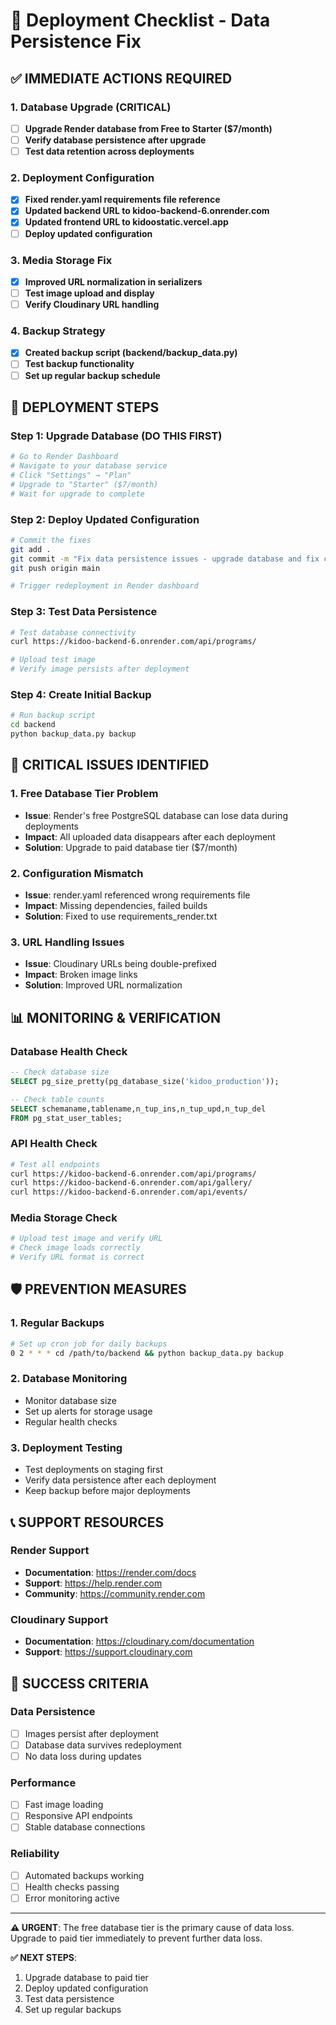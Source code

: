 # 🚀 Deployment Checklist - Data Persistence Fix

## ✅ **IMMEDIATE ACTIONS REQUIRED**

### 1. **Database Upgrade (CRITICAL)**
- [ ] **Upgrade Render database from Free to Starter ($7/month)**
- [ ] **Verify database persistence after upgrade**
- [ ] **Test data retention across deployments**

### 2. **Deployment Configuration**
- [x] **Fixed render.yaml requirements file reference**
- [x] **Updated backend URL to kidoo-backend-6.onrender.com**
- [x] **Updated frontend URL to kidoostatic.vercel.app**
- [ ] **Deploy updated configuration**

### 3. **Media Storage Fix**
- [x] **Improved URL normalization in serializers**
- [ ] **Test image upload and display**
- [ ] **Verify Cloudinary URL handling**

### 4. **Backup Strategy**
- [x] **Created backup script (backend/backup_data.py)**
- [ ] **Test backup functionality**
- [ ] **Set up regular backup schedule**

## 🔧 **DEPLOYMENT STEPS**

### Step 1: Upgrade Database (DO THIS FIRST)
```bash
# Go to Render Dashboard
# Navigate to your database service
# Click "Settings" → "Plan"
# Upgrade to "Starter" ($7/month)
# Wait for upgrade to complete
```

### Step 2: Deploy Updated Configuration
```bash
# Commit the fixes
git add .
git commit -m "Fix data persistence issues - upgrade database and fix config"
git push origin main

# Trigger redeployment in Render dashboard
```

### Step 3: Test Data Persistence
```bash
# Test database connectivity
curl https://kidoo-backend-6.onrender.com/api/programs/

# Upload test image
# Verify image persists after deployment
```

### Step 4: Create Initial Backup
```bash
# Run backup script
cd backend
python backup_data.py backup
```

## 🚨 **CRITICAL ISSUES IDENTIFIED**

### 1. **Free Database Tier Problem**
- **Issue**: Render's free PostgreSQL database can lose data during deployments
- **Impact**: All uploaded data disappears after each deployment
- **Solution**: Upgrade to paid database tier ($7/month)

### 2. **Configuration Mismatch**
- **Issue**: render.yaml referenced wrong requirements file
- **Impact**: Missing dependencies, failed builds
- **Solution**: Fixed to use requirements_render.txt

### 3. **URL Handling Issues**
- **Issue**: Cloudinary URLs being double-prefixed
- **Impact**: Broken image links
- **Solution**: Improved URL normalization

## 📊 **MONITORING & VERIFICATION**

### Database Health Check
```sql
-- Check database size
SELECT pg_size_pretty(pg_database_size('kidoo_production'));

-- Check table counts
SELECT schemaname,tablename,n_tup_ins,n_tup_upd,n_tup_del 
FROM pg_stat_user_tables;
```

### API Health Check
```bash
# Test all endpoints
curl https://kidoo-backend-6.onrender.com/api/programs/
curl https://kidoo-backend-6.onrender.com/api/gallery/
curl https://kidoo-backend-6.onrender.com/api/events/
```

### Media Storage Check
```bash
# Upload test image and verify URL
# Check image loads correctly
# Verify URL format is correct
```

## 🛡️ **PREVENTION MEASURES**

### 1. **Regular Backups**
```bash
# Set up cron job for daily backups
0 2 * * * cd /path/to/backend && python backup_data.py backup
```

### 2. **Database Monitoring**
- Monitor database size
- Set up alerts for storage usage
- Regular health checks

### 3. **Deployment Testing**
- Test deployments on staging first
- Verify data persistence after each deployment
- Keep backup before major deployments

## 📞 **SUPPORT RESOURCES**

### Render Support
- **Documentation**: https://render.com/docs
- **Support**: https://help.render.com
- **Community**: https://community.render.com

### Cloudinary Support
- **Documentation**: https://cloudinary.com/documentation
- **Support**: https://support.cloudinary.com

## 🎯 **SUCCESS CRITERIA**

### Data Persistence
- [ ] Images persist after deployment
- [ ] Database data survives redeployment
- [ ] No data loss during updates

### Performance
- [ ] Fast image loading
- [ ] Responsive API endpoints
- [ ] Stable database connections

### Reliability
- [ ] Automated backups working
- [ ] Health checks passing
- [ ] Error monitoring active

---

**⚠️ URGENT**: The free database tier is the primary cause of data loss. Upgrade to paid tier immediately to prevent further data loss.

**✅ NEXT STEPS**: 
1. Upgrade database to paid tier
2. Deploy updated configuration
3. Test data persistence
4. Set up regular backups
